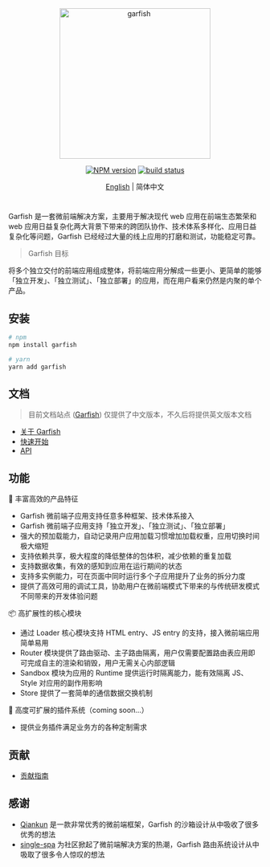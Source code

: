 <div align="center">
  <img src="https://lf3-static.bytednsdoc.com/obj/eden-cn/dhozeh7vhpebvog/open-garfish/icons/Garfish-icon-Square.png" width="300" alt="garfish" />
</div>

<div align="center">

[![NPM version](https://img.shields.io/npm/v/garfish.svg?style=flat-square)](https://www.npmjs.com/package/garfish) [![build status](https://github.com/modern-js-dev/garfish/actions/workflows/ci.yml/badge.svg?branch=main)](https://github.com/modern-js-dev/garfish/actions/workflows/ci.yml)

</div>

<div align="center">

[English](./README.md) | 简体中文

</div>

<h1></h1>

Garfish 是一套微前端解决方案，主要用于解决现代 web 应用在前端生态繁荣和 web 应用日益复杂化两大背景下带来的跨团队协作、技术体系多样化、应用日益复杂化等问题，Garfish 已经经过大量的线上应用的打磨和测试，功能稳定可靠。

> Garfish 目标

将多个独立交付的前端应用组成整体，将前端应用分解成一些更小、更简单的能够「独立开发」、「独立测试」、「独立部署」的应用，而在用户看来仍然是内聚的单个产品。

## 安装

```bash
# npm
npm install garfish

# yarn
yarn add garfish
```

## 文档

> 目前文档站点 ([Garfish](https://garfish.top/)) 仅提供了中文版本，不久后将提供英文版本文档

- [关于 Garfish](https://garfish.top/guide)
- [快速开始](https://garfish.top/quickStart)
- [API](https://garfish.top/api)

## 功能

🌈 丰富高效的产品特征

- Garfish 微前端子应用支持任意多种框架、技术体系接入
- Garfish 微前端子应用支持「独立开发」、「独立测试」、「独立部署」
- 强大的预加载能力，自动记录用户应用加载习惯增加加载权重，应用切换时间极大缩短
- 支持依赖共享，极大程度的降低整体的包体积，减少依赖的重复加载
- 支持数据收集，有效的感知到应用在运行期间的状态
- 支持多实例能力，可在页面中同时运行多个子应用提升了业务的拆分力度
- 提供了高效可用的调试工具，协助用户在微前端模式下带来的与传统研发模式不同带来的开发体验问题

📦 高扩展性的核心模块

- 通过 Loader 核心模块支持 HTML entry、JS entry 的支持，接入微前端应用简单易用
- Router 模块提供了路由驱动、主子路由隔离，用户仅需要配置路由表应用即可完成自主的渲染和销毁，用户无需关心内部逻辑
- Sandbox 模块为应用的 Runtime 提供运行时隔离能力，能有效隔离 JS、Style 对应用的副作用影响
- Store 提供了一套简单的通信数据交换机制

🎯 高度可扩展的插件系统（coming soon...）

- 提供业务插件满足业务方的各种定制需求

## 贡献

- [贡献指南](https://github.com/modern-js-dev/garfish/blob/main/CONTRIBUTING.md)

## 感谢

- [Qiankun](https://github.com/umijs/qiankun) 是一款非常优秀的微前端框架，Garfish 的沙箱设计从中吸收了很多优秀的想法
- [single-spa](https://github.com/single-spa/single-spa) 为社区掀起了微前端解决方案的热潮，Garfish 路由系统设计从中吸取了很多令人惊叹的想法
